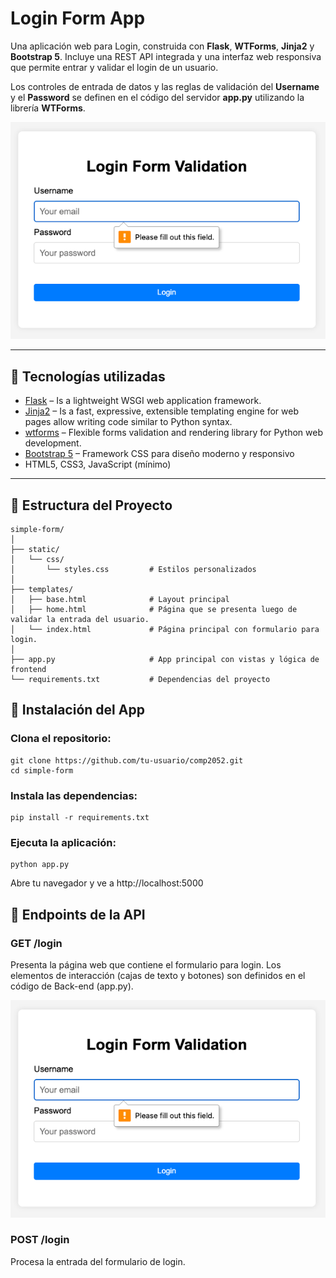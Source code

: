 # Login Form App

Una aplicación web para Login, construida con **Flask**, **WTForms**, **Jinja2** y **Bootstrap 5**. Incluye una REST API integrada y una interfaz web responsiva que permite entrar y validar el login de un usuario.

Los controles de entrada de datos y las reglas de validación del **Username** y el **Password** se definen en el código del servidor **app.py** utilizando la librería **WTForms**.

![Register Form](image.png)

---

## 🚀 Tecnologías utilizadas

- [Flask](https://flask.palletsprojects.com/) – Is a lightweight WSGI web application framework.
- [Jinja2](https://jinja.palletsprojects.com/) – Is a fast, expressive, extensible templating engine for web pages allow writing code similar to Python syntax.
- [wtforms](https://jinja.palletsprojects.com/) – Flexible forms validation and rendering library for Python web development.
- [Bootstrap 5](https://getbootstrap.com/) – Framework CSS para diseño moderno y responsivo
- HTML5, CSS3, JavaScript (mínimo)

---

## 📁 Estructura del Proyecto

```plaintext
simple-form/
│
├── static/
│   └── css/
│       └── styles.css         # Estilos personalizados
│
├── templates/
│   ├── base.html              # Layout principal
│   ├── home.html              # Página que se presenta luego de validar la entrada del usuario.
│   └── index.html             # Página principal con formulario para login.
│
├── app.py                     # App principal con vistas y lógica de frontend
└── requirements.txt           # Dependencias del proyecto
```

## 🔧 Instalación del App

### Clona el repositorio:

```plaintext
git clone https://github.com/tu-usuario/comp2052.git
cd simple-form
```

### Instala las dependencias:

```plaintext
pip install -r requirements.txt
```

### Ejecuta la aplicación:

```plaintext
python app.py
```

Abre tu navegador y ve a http://localhost:5000

## 📡 Endpoints de la API

### GET /login

Presenta la página web que contiene el formulario para login. Los elementos de interacción (cajas de texto y botones) son definidos en el código de Back-end (app.py).

![Login Form](image.png)

### POST /login

Procesa la entrada del formulario de login.
